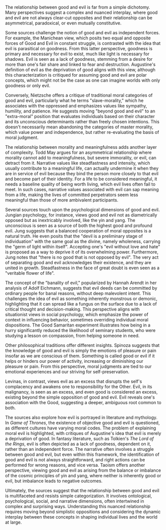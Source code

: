 The relationship between good and evil is far from a simple dichotomy. Many perspectives suggest a complex and nuanced interplay, where good and evil are not always clear-cut opposites and their relationship can be asymmetrical, paradoxical, or even mutually constitutive.

Some sources challenge the notion of good and evil as independent forces. For example, the Manichean view, which posits two equal and opposite forces of Good and Evil in constant struggle, is contrasted with the idea that evil is parasitical on goodness. From this latter perspective, goodness is primary and necessary for evil to exist, much like light is necessary for shadows. Evil is seen as a lack of goodness, stemming from a desire for more than one's fair share and linked to fear and destruction. Augustine's definition of evil as the deprivation of good aligns with this view, although this characterization is critiqued for assuming good and evil are polar concepts, which might not be the case as one can imagine worlds with only goodness or only evil.

Conversely, Nietzsche offers a critique of traditional moral categories of good and evil, particularly what he terms "slave-morality," which he associates with the oppressed and emphasizes values like sympathy, humility, and patience. He suggests moving "beyond good and evil" to an "extra-moral" position that evaluates individuals based on their character and its unconscious determinants rather than freely chosen intentions. This doesn't necessarily mean abandoning the categories of master morality, which value power and independence, but rather re-evaluating the basis of moral judgment.

The relationship between morality and meaningfulness adds another layer of complexity. Todd May argues for an asymmetrical relationship where morality cannot add to meaningfulness, but severe immorality, or evil, can detract from it. Narrative values like steadfastness and intensity, which usually contribute to a meaningful life, can actually undermine it when they are in service of evil because they bind the person more closely to that evil and become part of their identity. For a life to be considered meaningful, it needs a baseline quality of being worth living, which evil lives often fail to meet. In such cases, narrative values associated with evil can sap meaning from a life, making the lives of committed perpetrators seem less meaningful than those of more ambivalent participants.

Several sources touch upon the psychological dimensions of good and evil. Jungian psychology, for instance, views good and evil not as diametrically opposed but as inextricably involved, like the yin and yang. The unconscious is seen as a source of both the highest good and profound evil. Jung suggests that a balanced cooperation of moral opposites is a natural truth. He even posits that the "devil is a preliminary stage of individuation" with the same goal as the divine, namely wholeness, carrying the "germ of light within itself". Accepting one's "evil without love and hate" is proposed as a way to deprive it of its overwhelming power. Furthermore, Jung notes that "there is no good that is not opposed by evil". The very act of separating good and evil acknowledges their existence, and they are united in growth. Steadfastness in the face of great doubt is even seen as a "veritable flower of life".

The concept of the "banality of evil," popularized by Hannah Arendt in her analysis of Adolf Eichmann, suggests that evil deeds can be committed by ordinary people for banal reasons, without deep malevolent intent. This challenges the idea of evil as something inherently monstrous or demonic, highlighting that it can spread like a fungus on the surface due to a lack of critical thought and decision-making. This perspective aligns with situationist views in social psychology, which emphasize the power of context in influencing behavior, sometimes overriding individual moral dispositions. The Good Samaritan experiment illustrates how being in a hurry significantly reduced the likelihood of seminary students, who were studying a lesson on compassion, from helping someone in need.

Other philosophical traditions offer different insights. Spinoza suggests that the knowledge of good and evil is simply the emotions of pleasure or pain insofar as we are conscious of them. Something is called good or evil if it helps or hinders our power of activity, increasing or diminishing our pleasure or pain. From this perspective, moral judgments are tied to our emotional experiences and our striving for self-preservation.

Levinas, in contrast, views evil as an excess that disrupts the self's complacency and awakens one to responsibility for the Other. Evil, in its malignancy, is seen as an excess, and even good is considered an excess, existing beyond the simple opposition of good and evil. Evil reveals one's association with the Good, suggesting a deeper, ambiguous root common to both.

The sources also explore how evil is portrayed in literature and mythology. In _Game of Thrones_, the existence of objective good and evil is questioned, as different cultures have varying moral codes. The problem of explaining moral evil is highlighted, with critiques of Augustine's idea that evil is merely a deprivation of good. In fantasy literature, such as Tolkien's _The Lord of the Rings_, evil is often depicted as a lack of goodness, dependent on it, rather than an independent force. The narrative often involves a struggle between good and evil, but even within this framework, the identification of good and evil is not always straightforward, and right actions can be performed for wrong reasons, and vice versa. Taoism offers another perspective, viewing good and evil as arising from the balance or imbalance of the cosmic principles of yin and yang, where neither is inherently good or evil, but imbalance leads to negative outcomes.

Ultimately, the sources suggest that the relationship between good and evil is multifaceted and resists simple categorization. It involves ontological, psychological, social, and narrative dimensions, often intertwined in complex and surprising ways. Understanding this nuanced relationship requires moving beyond simplistic oppositions and considering the dynamic interplay between these concepts in shaping individual lives and the world at large.